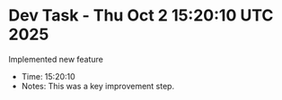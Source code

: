 # Dev Task - Thu Oct  2 15:20:10 UTC 2025
Implemented new feature
- Time: 15:20:10
- Notes: This was a key improvement step.

